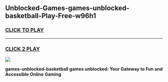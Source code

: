 
## Unblocked-Games-games-unblocked-basketball-Play-Free-w96h1
<h3>
<a href="https://premium76.site?title=games-unblocked-basketball&ref=10A">CLICK TO PLAY</a></h3>
<hr>

<h3>
<a href="https://premium76.site?title=games-unblocked-basketball&ref=10A">CLICK 2 PLAY</a>
  
</h3>

<a href="https://premium76.site?title=games-unblocked-basketball&ref=10A"><img src="https://clearcache.store/games.png"></a>


**games-unblocked-basketball games unblocked: Your Gateway to Fun and Accessible Online Gaming**
